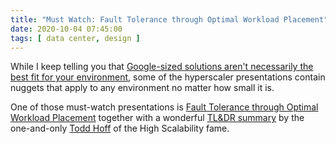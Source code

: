 ```yaml
---
title: "Must Watch: Fault Tolerance through Optimal Workload Placement"
date: 2020-10-04 07:45:00
tags: [ data center, design ]
---
```

While I keep telling you that [Google-sized solutions aren't necessarily the best fit for your environment](https://blog.ipspace.net/2020/03/the-stupidity-of-trying-to-be-like.html), some of the hyperscaler presentations contain nuggets that apply to any environment no matter how small it is.

One of those must-watch presentations is [Fault Tolerance through Optimal Workload Placement](https://www.facebook.com/watch/?v=332024971479280&extid=Y9TkZOeMqLFHeDOv) together with a  wonderful [TL&DR summary](http://highscalability.com/blog/2020/9/22/snakes-in-a-facebook-datacenter.html) by the one-and-only [Todd Hoff](https://twitter.com/toddhoffious) of the High Scalability fame.
